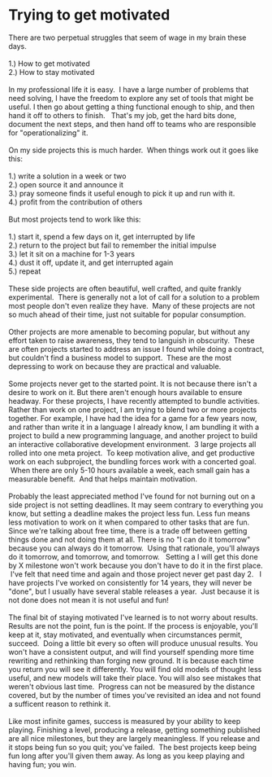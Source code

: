 Trying to get motivated
=======================

There are two perpetual struggles that seem of wage in my brain these days.  <br><br>1.) How to get motivated<br>2.) How to stay motivated<br><br>In my professional life it is easy.  I have a large number of problems that need solving, I have the freedom to explore any set of tools that might be useful. I then go about getting a thing functional enough to ship, and then hand it off to others to finish.   That&#39;s my job, get the hard bits done, document the next steps, and then hand off to teams who are responsible for "operationalizing" it.   <br><br>On my side projects this is much harder.  When things work out it goes like this:<br><br>1.) write a solution in a week or two<br>2.) open source it and announce it<br>3.) pray someone finds it useful enough to pick it up and run with it. <br>4.) profit from the contribution of others <br><br>But most projects tend to work like this:<br><br>1.) start it, spend a few days on it, get interrupted by life<br>2.) return to the project but fail to remember the initial impulse<br>3.) let it sit on a machine for 1-3 years<br>4.) dust it off, update it, and get interrupted again<br>5.) repeat<br><br>These side projects are often beautiful, well crafted, and quite frankly experimental.  There is generally not a lot of call for a solution to a problem most people don&#39;t even realize they have.  Many of these projects are not so much ahead of their time, just not suitable for popular consumption. <br><br>Other projects are more amenable to becoming popular, but without any effort taken to raise awareness, they tend to languish in obscurity.  These are often projects started to address an issue I found while doing a contract, but couldn&#39;t find a business model to support.  These are the most depressing to work on because they are practical and valuable. <br><br>Some projects never get to the started point. It is not because there isn&#39;t a desire to work on it. But there aren&#39;t enough hours available to ensure headway. For these projects, I have recently attempted to bundle activities. Rather than work on one project, I am trying to blend two or more projects together. For example, I have had the idea for a game for a few years now, and rather than write it in a language I already know, I am bundling it with a project to build a new programming language, and another project to build an interactive collaborative development environment.  3 large projects all rolled into one meta project.  To keep motivation alive, and get productive work on each subproject, the bundling forces work with a concerted goal.  When there are only 5-10 hours available a week, each small gain has a measurable benefit.  And that helps maintain motivation. <br><br>Probably the least appreciated method I&#39;ve found for not burning out on a side project is not setting deadlines. It may seem contrary to everything you know, but setting a deadline makes the project less fun. Less fun means less motivation to work on it when compared to other tasks that are fun. Since we&#39;re talking about free time, there is a trade off between getting things done and not doing them at all. There is no "I can do it tomorrow" because you can always do it tomorrow.  Using that rationale, you&#39;ll always do it tomorrow, and tomorrow, and tomorrow.   Setting a I will get this done by X milestone won&#39;t work because you don&#39;t have to do it in the first place.  I&#39;ve felt that need time and again and those project never get past day 2.   I have projects I&#39;ve worked on consistently for 14 years, they will never be "done", but I usually have several stable releases a year.  Just because it is not done does not mean it is not useful and fun!<br><br>The final bit of staying motivated I&#39;ve learned is to not worry about results. Results are not the point, fun is the point. If the process is enjoyable, you&#39;ll keep at it, stay motivated, and eventually when circumstances permit, succeed.  Doing a little bit every so often will produce unusual results. You won&#39;t have a consistent output, and will find yourself spending more time rewriting and rethinking than forging new ground. It is because each time you return you will see it differently. You will find old models of thought less useful, and new models will take their place. You will also see mistakes that weren&#39;t obvious last time.  Progress can not be measured by the distance covered, but by the number of times you&#39;ve revisited an idea and not found a sufficent reason to rethink it. <br><br>Like most infinite games, success is measured by your ability to keep playing. Finishing a level, producing a release, getting something published are all nice milestones, but they are largely meaningless. If you release and it stops being fun so you quit; you&#39;ve failed.  The best projects keep being fun long after you&#39;ll given them away. As long as you keep playing and having fun; you win. <br>